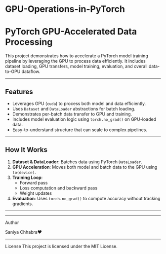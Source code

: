# GPU-Operations-in-PyTorch
# PyTorch GPU-Accelerated Data Processing

This project demonstrates how to accelerate a PyTorch model training pipeline by leveraging the GPU to process data efficiently. It includes dataset loading, GPU transfers, model training, evaluation, and overall data-to-GPU dataflow.

---

##  Features

- Leverages GPU (`cuda`) to process both model and data efficiently.
- Uses `Dataset` and `DataLoader` abstractions for batch loading.
- Demonstrates per-batch data transfer to GPU and training.
- Includes model evaluation logic using `torch.no_grad()` on GPU-loaded data.
- Easy-to-understand structure that can scale to complex pipelines.

---

##  How It Works

1. **Dataset & DataLoader**: Batches data using PyTorch `DataLoader`.
2. **GPU Acceleration**: Moves both model and batch data to the GPU using `to(device)`.
3. **Training Loop**:
   - Forward pass
   - Loss computation and backward pass
   - Weight updates
4. **Evaluation**: Uses `torch.no_grad()` to compute accuracy without tracking gradients.

---


---
Author

Saniya Chhabra❤️

---
License
This project is licensed under the MIT License.
